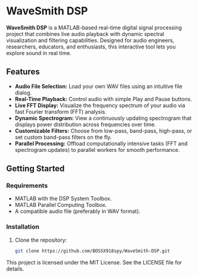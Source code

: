 # WaveSmith DSP

**WaveSmith DSP** is a MATLAB-based real-time digital signal processing project that combines live audio playback with dynamic spectral visualization and filtering capabilities. Designed for audio engineers, researchers, educators, and enthusiasts, this interactive tool lets you explore sound in real time.

## Features

- **Audio File Selection:** Load your own WAV files using an intuitive file dialog.
- **Real-Time Playback:** Control audio with simple Play and Pause buttons.
- **Live FFT Display:** Visualize the frequency spectrum of your audio via fast Fourier transform (FFT) analysis.
- **Dynamic Spectrogram:** View a continuously updating spectrogram that displays power distribution across frequencies over time.
- **Customizable Filters:** Choose from low-pass, band-pass, high-pass, or set custom band-pass filters on the fly.
- **Parallel Processing:** Offload computationally intensive tasks (FFT and spectrogram updates) to parallel workers for smooth performance.

## Getting Started

### Requirements
- MATLAB with the DSP System Toolbox.
- MATLAB Parallel Computing Toolbox.
- A compatible audio file (preferably in WAV format).

### Installation
1. Clone the repository:
   ```bash
   git clone https://github.com/BOSSX918spy/WaveSmith-DSP.git
This project is licensed under the MIT License. See the LICENSE file for details.
